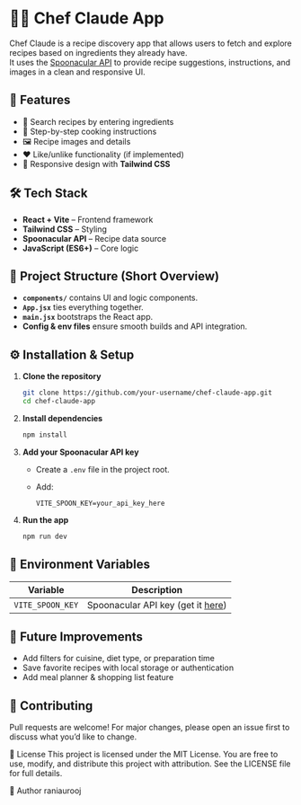 
# 👨‍🍳 Chef Claude App

Chef Claude is a recipe discovery app that allows users to fetch and explore recipes based on ingredients they already have.  
It uses the [Spoonacular API](https://spoonacular.com/food-api) to provide recipe suggestions, instructions, and images in a clean and responsive UI.  

## 🚀 Features
- 🔎 Search recipes by entering ingredients  
- 📖 Step-by-step cooking instructions  
- 🖼️ Recipe images and details  
- ❤️ Like/unlike functionality (if implemented)  
- 📱 Responsive design with **Tailwind CSS**  

## 🛠️ Tech Stack
- **React + Vite** – Frontend framework  
- **Tailwind CSS** – Styling  
- **Spoonacular API** – Recipe data source  
- **JavaScript (ES6+)** – Core logic  



## 📂 Project Structure (Short Overview)
  
- **`components/`** contains UI and logic components.  
- **`App.jsx`** ties everything together.  
- **`main.jsx`** bootstraps the React app.  
- **Config & env files** ensure smooth builds and API integration.  


## ⚙️ Installation & Setup

1. **Clone the repository**
   ```bash
   git clone https://github.com/your-username/chef-claude-app.git
   cd chef-claude-app
    ````

2. **Install dependencies**

   ```bash
   npm install
   ```

3. **Add your Spoonacular API key**

   * Create a `.env` file in the project root.
   * Add:

     ```
     VITE_SPOON_KEY=your_api_key_here
     ```

4. **Run the app**

   ```bash
   npm run dev
   ```

## 🔑 Environment Variables

| Variable         | Description                                                           |
| ---------------- | --------------------------------------------------------------------- |
| `VITE_SPOON_KEY` | Spoonacular API key (get it [here](https://spoonacular.com/food-api)) |


## 🌟 Future Improvements

* Add filters for cuisine, diet type, or preparation time
* Save favorite recipes with local storage or authentication
* Add meal planner & shopping list feature


## 🤝 Contributing

Pull requests are welcome! For major changes, please open an issue first to discuss what you’d like to change.

📄 License This project is licensed under the MIT License. You are free to use, modify, and distribute this project with attribution. See the LICENSE file for full details.

👤 Author raniaurooj
